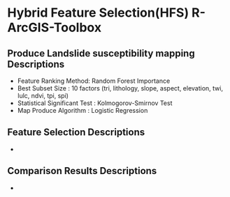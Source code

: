 # Hybrid Feature Selection(HFS) R-ArcGIS-Toolbox

## Produce Landslide susceptibility mapping Descriptions 

* Feature Ranking Method: Random Forest Importance
* Best Subset Size : 10 factors (tri, lithology, slope, aspect, elevation, twi, lulc, ndvi, tpi, spi)
* Statistical Significant Test : Kolmogorov-Smirnov Test
* Map Produce Algorithm : Logistic Regression

## Feature Selection Descriptions

* 

## Comparison Results Descriptions

* 

